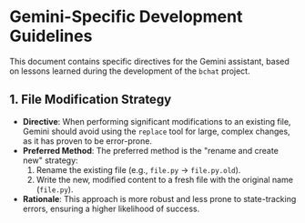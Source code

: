 # Gemini-Specific Development Guidelines

This document contains specific directives for the Gemini assistant, based on lessons learned during the development of the `bchat` project.

## 1. File Modification Strategy

*   **Directive**: When performing significant modifications to an existing file, Gemini should avoid using the `replace` tool for large, complex changes, as it has proven to be error-prone.
*   **Preferred Method**: The preferred method is the "rename and create new" strategy:
    1.  Rename the existing file (e.g., `file.py` -> `file.py.old`).
    2.  Write the new, modified content to a fresh file with the original name (`file.py`).
*   **Rationale**: This approach is more robust and less prone to state-tracking errors, ensuring a higher likelihood of success.
